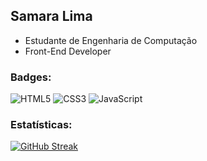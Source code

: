 ## Samara Lima

- Estudante de Engenharia de Computação
- Front-End Developer

### Badges:
![HTML5](https://img.shields.io/badge/html5-%23E34F26.svg?style=for-the-badge&logo=html5&logoColor=white)
![CSS3](https://img.shields.io/badge/css3-%231572B6.svg?style=for-the-badge&logo=css3&logoColor=white)
![JavaScript](https://img.shields.io/badge/javascript-%23323330.svg?style=for-the-badge&logo=javascript&logoColor=%23F7DF1E)

### Estatísticas:
[![GitHub Streak](https://streak-stats.demolab.com?user=samaralimaz&theme=blueberry)](https://git.io/streak-stats)
